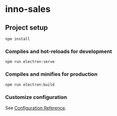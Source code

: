 # inno-sales

## Project setup
```
npm install
```

### Compiles and hot-reloads for development
```
npm run electron:serve
```

### Compiles and minifies for production
```
npm run electron:build
```

### Customize configuration
See [Configuration Reference](https://cli.vuejs.org/config/).
